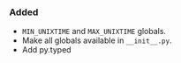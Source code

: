 ### Added

- `MIN_UNIXTIME` and `MAX_UNIXTIME` globals.
- Make all globals available in `__init__.py`.
- Add py.typed
